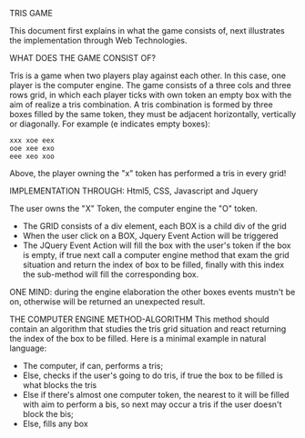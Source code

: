TRIS GAME

This document first explains in what the game consists of, next illustrates the implementation through Web Technologies.

WHAT DOES THE GAME CONSIST OF?

Tris is a game when two players play against each other. In this case, one player is the computer engine.
The game consists of a three cols and three rows grid, in which each player ticks with own token an empty box with the aim of realize a tris combination.
A tris combination is formed by three boxes filled by the same token, they must be adjacent horizontally, vertically or diagonally.
For example (e indicates empty boxes):

	xxx	xoe	eex
	ooe	xee	exo
	eee	xeo	xoo

Above, the player owning the "x" token has performed a tris in every grid!

IMPLEMENTATION THROUGH: Html5, CSS, Javascript and Jquery

The user owns the "X" Token, the computer engine the "O" token.

- The GRID consists of a div element, each BOX is a child div of the grid
- When the user click on a BOX, Jquery Event Action will be triggered
- The JQuery Event Action will fill the box with the user's token if the box is empty, if true next call a computer engine method that exam the grid situation and return the index of box to be filled, finally with this index the sub-method will fill the corresponding box.

ONE MIND: during the engine elaboration the other boxes events mustn't be on, otherwise will be returned an unexpected result.

THE COMPUTER ENGINE METHOD-ALGORITHM
This method should contain an algorithm that studies the tris grid situation and react returning the index of the box to be filled. Here is a minimal example in natural language:
- The computer, if can, performs a tris;
- Else, checks if the user's going to do tris, if true the box to be filled is what blocks the tris
- Else if there's almost one computer token, the nearest to it will be filled with aim to perform a bis, so next may occur a tris if the user doesn't block the bis;
- Else, fills any box
